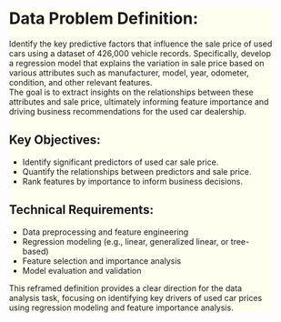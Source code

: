 <div style="margin: 20px; background-color:#FFFFF0; ">
        <div id="DataProblemDefinition">
            <h1>Data Problem Definition:</h1>
            <p>
                Identify the key predictive factors that influence the sale price of used cars using a dataset of 426,000 vehicle records.
                Specifically, develop a regression model that explains the variation in sale price based on various attributes such as manufacturer, model, year, odometer, condition, and other relevant features.
                <br />
                The goal is to extract insights on the relationships between these attributes and sale price, ultimately informing feature importance and driving business recommendations for the used car dealership.<br />
            </p>
            <h2>Key Objectives:</h2>
            <ul>
                <li>
                    Identify significant predictors of used car sale price.
                </li>
                <li>
                    Quantify the relationships between predictors and sale price.
                </li>
                <li>
                    Rank features by importance to inform business decisions.
                </li>
            </ul>
            <h2>Technical Requirements:</h2>
            <ul>
                <li>
                    Data preprocessing and feature engineering
                </li>
                <li>
                    Regression modeling (e.g., linear, generalized linear, or tree-based)
                </li>
                <li>
                    Feature selection and importance analysis
                </li>
                <li>
                    Model evaluation and validation
                </li>
            </ul>
            <p>
                This reframed definition provides a clear direction for the data analysis task, focusing on identifying key drivers of used car prices using regression modeling and feature importance analysis.
            </p>
        </div>

</div>
